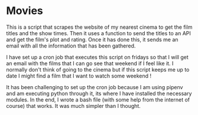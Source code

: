 # Movies

This is a script that scrapes the website of my nearest cinema to get the film titles and the show times. Then it uses a function to send the titles to an API and get the film's plot and rating. Once it has done this, it sends me an email with all the information that has been gathered.

I have set up a cron job that executes this script on fridays so that I will get an email with the films that I can go see that weekend if I feel like it. I normally don't think of going to the cinema but if this script keeps me up to date I might find a film that I want to watch some weekend !

It has been challenging to set up the cron job because I am using pipenv and am executing python through it, its where I have installed the necessary modules. In the end, I wrote a bash file (with some help from the internet of course) that works. It was much simpler than I thought.

